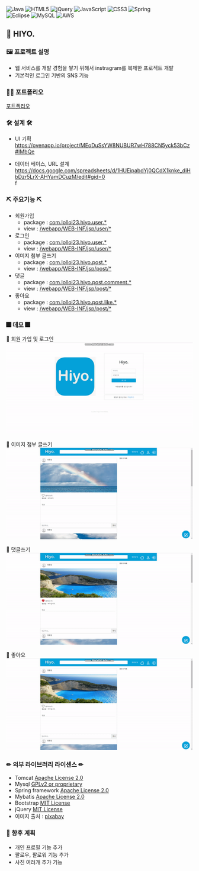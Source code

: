 ![Java](https://img.shields.io/badge/java-%23ED8B00.svg?style=for-the-badge&logo=java&logoColor=white)
![HTML5](https://img.shields.io/badge/html5-%23E34F26.svg?style=for-the-badge&logo=html5&logoColor=white)
![jQuery](https://img.shields.io/badge/jquery-%230769AD.svg?style=for-the-badge&logo=jquery&logoColor=white)
![JavaScript](https://img.shields.io/badge/javascript-%23323330.svg?style=for-the-badge&logo=javascript&logoColor=%23F7DF1E)
![CSS3](https://img.shields.io/badge/css3-%231572B6.svg?style=for-the-badge&logo=css3&logoColor=white)
![Spring](https://img.shields.io/badge/spring-%236DB33F.svg?style=for-the-badge&logo=spring&logoColor=white)  
![Eclipse](https://img.shields.io/badge/Eclipse-FE7A16.svg?style=for-the-badge&logo=Eclipse&logoColor=white)
![MySQL](https://img.shields.io/badge/mysql-%2300f.svg?style=for-the-badge&logo=mysql&logoColor=white)
![AWS](https://img.shields.io/badge/AWS-%23FF9900.svg?style=for-the-badge&logo=amazon-aws&logoColor=white)

## 📢 HIYO.

### 🖼 프로젝트 설명
 * 웹 서비스를 개발 경험을 쌓기 위해서 instragram를 복제한 프로젝트 개발
 * 기본적인 로그인 기반의 SNS 기능 

### 👩‍🏫 포트폴리오 

[포트폴리오](portfolio.pdf) 


 ### 🛠 설계 🛠
  * UI 기획  
    https://ovenapp.io/project/MEoDuSsYW8NUBUR7wH788CN5yck53bCz#IMbQe  

  * 데이터 베이스, URL 설계  
    https://docs.google.com/spreadsheets/d/1HUEipabdYj0QCdX1knke_diHbDzr5LrX-AHYamDCuzM/edit#gid=0  
f
 ### ⛏ 주요기능 ⛏
 * 회원가입
   * package : [com.lollol23.hiyo.user.*](https://github.com/lollol23/hiyo/tree/develop/src/main/java/com/lollol23/hiyo/user)
   * view : [/webapp/WEB-INF/jsp/user/*](https://github.com/lollol23/hiyo/tree/develop/src/main/webapp/WEB-INF/jsp/user)
 * 로그인
   * package : [com.lollol23.hiyo.user.*](https://github.com/lollol23/hiyo/tree/develop/src/main/java/com/lollol23/hiyo/user)
   * view : [/webapp/WEB-INF/jsp/user/*](https://github.com/lollol23/hiyo/tree/develop/src/main/webapp/WEB-INF/jsp/user)
 * 이미지 첨부 글쓰기
   * package : [com.lollol23.hiyo.post.*](https://github.com/lollol23/hiyo/tree/develop/src/main/java/com/lollol23/hiyo/post)
   * view : [/webapp/WEB-INF/jsp/post/*](https://github.com/lollol23/hiyo/tree/develop/src/main/webapp/WEB-INF/jsp/post)
 * 댓글 
   * package : [com.lollol23.hiyo.post.comment.*](https://github.com/lollol23/hiyo/tree/develop/src/main/java/com/lollol23/hiyo/post/comment)
   * view : [/webapp/WEB-INF/jsp/post/*](https://github.com/lollol23/hiyo/tree/develop/src/main/webapp/WEB-INF/jsp/post)
 * 좋아요
   * package : [com.lollol23.hiyo.post.like.*](https://github.com/lollol23/hiyo/tree/develop/src/main/java/com/lollol23/hiyo/post/like)
   * view : [/webapp/WEB-INF/jsp/post/*](https://github.com/lollol23/hiyo/tree/develop/src/main/webapp/WEB-INF/jsp/post)

### 🎆 데모 🎆

 💎 회원 가입 및 로그인 
 ![user](demogif/user.gif)

 💎 이미지 첨부 글쓰기
 ![user](demogif/post.gif)

  💎 댓글쓰기
 ![user](demogif/comment.gif)

  💎 좋아요
 ![user](demogif/like.gif)

### ✏ 외부 라이브러리 라이센스 ✏ 

* Tomcat [Apache License 2.0](https://www.apache.org/licenses/LICENSE-2.0) 
* Mysql [GPLv2 or proprietary](https://www.gnu.org/licenses/gpl-3.0.html)
* Spring framework [Apache License 2.0](https://www.apache.org/licenses/LICENSE-2.0)  
* Mybatis [Apache License 2.0](https://www.apache.org/licenses/LICENSE-2.0)
* Bootstrap [MIT License](https://opensource.org/licenses/MIT)
* jQuery [MIT License](https://opensource.org/licenses/MIT)
* 이미지 출처 : [pixabay](https://pixabay.com/ko/)

### 🎁 향후 계획
 * 개인 프로필 기능 추가 
 * 팔로우, 팔로워 기능 추가 
 * 사진 여러개 추가 기능
